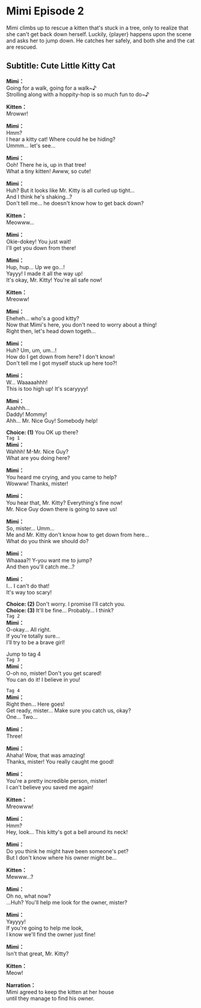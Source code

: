 # Mimi Episode 2
Mimi climbs up to rescue a kitten that's stuck in a tree, only to realize that she can't get back down herself. Luckily, {player} happens upon the scene and asks her to jump down. He catches her safely, and both she and the cat are rescued.
  
## Subtitle: Cute Little Kitty Cat
  
**Mimi：**  
Going for a walk, going for a walk~♪  
Strolling along with a hoppity-hop is so much fun to do~♪  
  
**Kitten：**  
Mrowwr!  
  
**Mimi：**  
Hmm?  
I hear a kitty cat! Where could he be hiding?  
Ummm... let's see...  
  
**Mimi：**  
Ooh! There he is, up in that tree!  
What a tiny kitten! Awww, so cute!  
  
**Mimi：**  
Huh? But it looks like Mr. Kitty is all curled up tight...  
And I think he's shaking...?  
Don't tell me... he doesn't know how to get back down?  
  
**Kitten：**  
Meowww...  
  
**Mimi：**  
Okie-dokey! You just wait!  
I'll get you down from there!  
  
**Mimi：**  
Hup, hup... Up we go...!  
Yayyy! I made it all the way up!  
It's okay, Mr. Kitty! You're all safe now!  
  
**Kitten：**  
Mreoww!  
  
**Mimi：**  
Eheheh... who's a good kitty?  
Now that Mimi's here, you don't need to worry about a thing!  
Right then, let's head down togeth...  
  
**Mimi：**  
Huh? Um, um, um...!  
How do I get down from here? I don't know!  
Don't tell me I got myself stuck up here too?!  
  
**Mimi：**  
W... Waaaaahhh!  
This is too high up! It's scaryyyy!  
  
**Mimi：**  
Aaahhh...  
Daddy! Mommy!  
Ahh... Mr. Nice Guy! Somebody help!  
  
**Choice: (1)**  You OK up there?  
`Tag 1`  
**Mimi：**  
Wahhh! M-Mr. Nice Guy?  
What are you doing here?  
  
**Mimi：**  
You heard me crying, and you came to help?  
Wowww! Thanks, mister!  
  
**Mimi：**  
You hear that, Mr. Kitty? Everything's fine now!  
Mr. Nice Guy down there is going to save us!  
  
**Mimi：**  
So, mister... Umm...  
Me and Mr. Kitty don't know how to get down from here...  
What do you think we should do?  
  
**Mimi：**  
Whaaaa?! Y-you want me to jump?  
And then you'll catch me...?  
  
**Mimi：**  
I... I can't do that!  
It's way too scary!  
  
**Choice: (2)**  Don't worry. I promise I'll catch you.  
**Choice: (3)**  It'll be fine... Probably... I think?  
`Tag 2`  
**Mimi：**  
O-okay... All right.  
If you're totally sure...  
I'll try to be a brave girl!  
  
Jump to tag 4  
`Tag 3`  
**Mimi：**  
O-oh no, mister! Don't you get scared!  
You can do it! I believe in you!  
  
`Tag 4`  
**Mimi：**  
Right then... Here goes!  
Get ready, mister... Make sure you catch us, okay?  
One... Two...  
  
**Mimi：**  
Three!  
  
**Mimi：**  
Ahaha! Wow, that was amazing!  
Thanks, mister! You really caught me good!  
  
**Mimi：**  
You're a pretty incredible person, mister!  
I can't believe you saved me again!  
  
**Kitten：**  
Mreowww!  
  
**Mimi：**  
Hmm?  
Hey, look... This kitty's got a bell around its neck!  
  
**Mimi：**  
Do you think he might have been someone's pet?  
But I don't know where his owner might be...  
  
**Kitten：**  
Mewww...?  
  
**Mimi：**  
Oh no, what now?  
...Huh? You'll help me look for the owner, mister?  
  
**Mimi：**  
Yayyyy!  
If you're going to help me look,  
I know we'll find the owner just fine!  
  
**Mimi：**  
Isn't that great, Mr. Kitty?  
  
**Kitten：**  
Meow!  
  
**Narration：**  
Mimi agreed to keep the kitten at her house  
until they manage to find his owner.  
